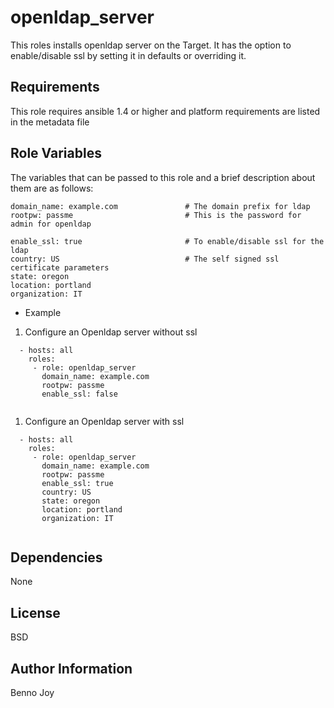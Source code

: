 openldap_server
========

This roles installs openldap server on the Target. It has the option to enable/disable ssl
by setting it in defaults or overriding it.

Requirements
------------

This role requires ansible 1.4 or higher and platform requirements are listed in the metadata file

Role Variables
--------------

The variables that can be passed to this role and a brief description about them are as follows:

```
domain_name: example.com               # The domain prefix for ldap
rootpw: passme                         # This is the password for admin for openldap

enable_ssl: true                       # To enable/disable ssl for the ldap
country: US                            # The self signed ssl certificate parameters
state: oregon
location: portland
organization: IT
```

- Example

1) Configure an Openldap server without ssl

```
  - hosts: all
    roles:
     - role: openldap_server
       domain_name: example.com
       rootpw: passme
       enable_ssl: false
       
```

1) Configure an Openldap server with ssl
```
  - hosts: all
    roles:
     - role: openldap_server
       domain_name: example.com
       rootpw: passme
       enable_ssl: true
       country: US                           
       state: oregon
       location: portland
       organization: IT
       
```

Dependencies
------------

None

License
-------

BSD

Author Information
------------------

Benno Joy


